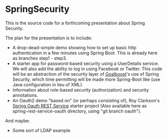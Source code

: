 SpringSecurity
==============

This is the source code for a forthcoming presentation about Spring Security.

The plan for the presentation is to include:

* A drop-dead-simple demo showing how to set up basic http authentication in a few minutes using Spring Boot.  This is already here as branches step1 - step3.
* A starter app for password-based security using a UserDetails service.  We will also add the ability to log in using Facebook or Twitter.  This code will 
be an abstraction of the security layer of [Goalboost](http://www.goalboost.com)'s use of Spring Security, which time permitting will be made more Spring-Boot like (use Java configuration in lieu of XML).
* Information about role-based security (authorization) and security annotations.
* An Oauth2 demo "based on" (or perhaps consisting of), Roy Clarkson's [Spring Oauth REST Service](https://github.com/royclarkson/spring-rest-service-oauth) starter project (Also available here as spring-rest-service-oauth directory, using "git branch oauth").

And maybe:

* Some sort of LDAP example


